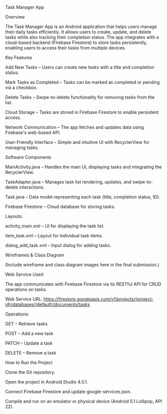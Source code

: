 Task Manager App

Overview

The Task Manager App is an Android application that helps users manage their daily tasks efficiently. It allows users to create, update, and delete tasks while also tracking their completion status. The app integrates with a cloud-based backend (Firebase Firestore) to store tasks persistently, enabling users to access their tasks from multiple devices.

Key Features

Add New Tasks – Users can create new tasks with a title and completion status.

Mark Tasks as Completed – Tasks can be marked as completed or pending via a checkbox.

Delete Tasks – Swipe-to-delete functionality for removing tasks from the list.

Cloud Storage – Tasks are stored in Firebase Firestore to enable persistent access.

Network Communication – The app fetches and updates data using Firebase's web-based API.

User-Friendly Interface – Simple and intuitive UI with RecyclerView for managing tasks.

Software Components

MainActivity.java – Handles the main UI, displaying tasks and integrating the RecyclerView.

TaskAdapter.java – Manages task list rendering, updates, and swipe-to-delete interactions.

Task.java – Data model representing each task (title, completion status, ID).

Firebase Firestore – Cloud database for storing tasks.

Layouts:

activity_main.xml – UI for displaying the task list.

item_task.xml – Layout for individual task items.

dialog_add_task.xml – Input dialog for adding tasks.

Wireframes & Class Diagram

(Include wireframe and class diagram images here in the final submission.)

Web Service Used

The app communicates with Firebase Firestore via its RESTful API for CRUD operations on tasks.

Web Service URL: https://firestore.googleapis.com/v1/projects/{project-id}/databases/(default)/documents/tasks

Operations:

GET – Retrieve tasks

POST – Add a new task

PATCH – Update a task

DELETE – Remove a task

How to Run the Project

Clone the Git repository.

Open the project in Android Studio 4.0.1.

Connect Firebase Firestore and update google-services.json.

Compile and run on an emulator or physical device (Android 5.1 Lollipop, API 22).
